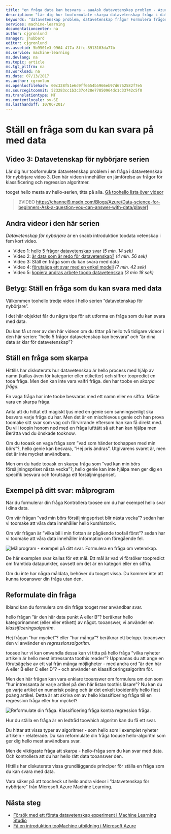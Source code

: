 ```yaml
---
title: "en fråga data kan besvara - aaaAsk datavetenskap problem - Azure Machine Learning | Microsoft Docs"
description: "Lär dig hur tooformulate skarpa datavetenskap fråga i datavetenskap för nybörjare video 3. Innehåller en jämförelse av klassificering och regression frågor."
keywords: "datavetenskap problem, datavetenskap frågor Formulera frågor, regression frågor, klassificering, frågor, skarpa fråga"
services: machine-learning
documentationcenter: na
author: cjgronlund
manager: jhubbard
editor: cjgronlund
ms.assetid: 5b9501e3-9964-417a-8ffc-8913103da77b
ms.service: machine-learning
ms.devlang: na
ms.topic: article
ms.tgt_pltfrm: na
ms.workload: na
ms.date: 07/13/2017
ms.author: cgronlun
ms.openlocfilehash: 00c328f51e6d9ff6654b5966eb97d6762582f7e5
ms.sourcegitcommit: 523283cc1b3c37c428e77850964dc1c33742c5f0
ms.translationtype: MT
ms.contentlocale: sv-SE
ms.lasthandoff: 10/06/2017
---
```

# <a name="ask-a-question-you-can-answer-with-data"></a>Ställ en fråga som du kan svara på med data
## <a name="video-3-data-science-for-beginners-series"></a>Video 3: Datavetenskap för nybörjare serien
Lär dig hur tooformulate datavetenskap problem i en fråga i datavetenskap för nybörjare video 3. Den här videon innehåller en jämförelse av frågor för klassificering och regression algoritmer.

tooget hello mesta av hello-serien, titta på alla. [Gå toohello lista över videor](#other-videos-in-this-series)
<br>

> [!VIDEO https://channel9.msdn.com/Blogs/Azure/Data-science-for-beginners-Ask-a-question-you-can-answer-with-data/player]
>
>

## <a name="other-videos-in-this-series"></a>Andra videor i den här serien
*Datavetenskap för nybörjare* är en snabb introduktion toodata vetenskap i fem kort video.

* Video 1: [hello 5 frågor datavetenskap svar](machine-learning-data-science-for-beginners-the-5-questions-data-science-answers.md) *(5 min. 14 sek)*
* Video 2: [är data som är redo för datavetenskap?](machine-learning-data-science-for-beginners-is-your-data-ready-for-data-science.md) *(4 min. 56 sek)*
* Video 3: Ställ en fråga som du kan svara med data
* Video 4: [förutsäga ett svar med en enkel modell](machine-learning-data-science-for-beginners-predict-an-answer-with-a-simple-model.md) *(7 min. 42 sek)*
* Video 5: [kopiera andras arbete toodo datavetenskap](machine-learning-data-science-for-beginners-copy-other-peoples-work-to-do-data-science.md) *(3 min 18 sek)*

## <a name="transcript-ask-a-question-you-can-answer-with-data"></a>Betyg: Ställ en fråga som du kan svara med data
Välkommen toohello tredje video i hello serien ”datavetenskap för nybörjare”.  

I det här objektet får du några tips för att utforma en fråga som du kan svara med data.

Du kan få ut mer av den här videon om du tittar på hello två tidigare videor i den här serien: ”hello 5 frågor datavetenskap kan besvara” och ”är dina data är klar för datavetenskap”?

## <a name="ask-a-sharp-question"></a>Ställ en fråga som skarpa
Hittills har diskuterats hur datavetenskap är hello process med hjälp av namn (kallas även för kategorier eller etiketter) och siffror toopredict en tooa fråga. Men den kan inte vara valfri fråga. den har toobe en *skarpa fråga.*

En vaga fråga har inte toobe besvaras med ett namn eller en siffra. Måste vara en skarpa fråga.

Anta att du hittat ett magiskt ljus med en genie som sanningsenligt ska besvara varje fråga du har. Men det är en mischievous genie och han prova toomake sitt svar som vag och förvirrande eftersom han kan få direkt med. Du vill toopin honom ned med en fråga lufttätt så att han kan hjälpa men Berätta vad du önskade tooknow.

Om du tooask en vaga fråga som ”vad som händer toohappen med min börs”?, hello genie kan besvara, ”Hej pris ändras”. Utgivarens svaret är, men det är inte mycket användbara.

Men om du hade tooask en skarpa fråga som ”vad kan min börs försäljningspriset nästa vecka”?, hello genie kan inte hjälpa men ger dig en specifik besvara och förutsäga ett försäljningspriset.

## <a name="examples-of-your-answer-target-data"></a>Exempel på ditt svar: målprogram
När du formulerar din fråga Kontrollera toosee om du har exempel hello svar i dina data.

Om vår frågan ”vad min börs försäljningspriset blir nästa vecka”? sedan har vi toomake att våra data innehåller hello kurshistorik.

Om vår frågan är ”vilka bil i min flottan är pågående toofail först”? sedan har vi toomake att våra data innehåller information om föregående fel.

![Målprogram - exempel på ditt svar. Formulera en fråga om vetenskap.](./media/machine-learning-data-science-for-beginners-ask-a-question-you-can-answer-with-data/target-data.png)

De här exemplen svar kallas för ett mål. Ett mål är vad vi försöker toopredict om framtida datapunkter, oavsett om det är en kategori eller en siffra.

Om du inte har några måldata, behöver du tooget vissa. Du kommer inte att kunna tooanswer din fråga utan den.

## <a name="reformulate-your-question"></a>Reformulate din fråga
Ibland kan du formulera om din fråga tooget mer användbar svar.

hello frågan ”är den här data punkt A eller B”? beräknar hello kategorinamnet (eller eller etikett) av något. tooanswer, vi använder en *klassificeringsalgoritm*.

Hej frågan ”hur mycket”? eller ”hur många”? beräknar ett belopp. tooanswer den vi använder en *regressionsalgoritm*.

toosee hur vi kan omvandla dessa kan vi titta på hello fråga ”vilka nyheter artikeln är hello mest intressanta toothis reader”? Uppmanas du att ange en förutsägelse av ett val från många möjligheter - med andra ord ”är den här A eller B eller C eller D”? - och använder en klassificeringsalgoritm för.

Men den här frågan kan vara enklare tooanswer om formulera om den som ”hur intressanta är varje artikel på den här listan toothis läsare”? Nu kan du ge varje artikel en numerisk poäng och är det enkelt tooidentify hello flest poäng artikel. Detta är att skriva om av hello klassificering fråga till en regression fråga eller hur mycket?

![Reformulate din fråga. Klassificering fråga kontra regression fråga.](./media/machine-learning-data-science-for-beginners-ask-a-question-you-can-answer-with-data/classification-question-vs-regression-question.png)

Hur du ställa en fråga är en ledtråd toowhich algoritm kan du få ett svar.

Du hittar att vissa typer av algoritmer - som hello som i exemplet nyheter artikeln - relaterade. Du kan reformulate din fråga toouse hello-algoritm som ger dig hello mest användbara svar.

Men de viktigaste fråga att skarpa - hello-fråga som du kan svar med data. Och kontrollera att du har hello rätt data tooanswer den.

Hittills har diskuterats vissa grundläggande principer för ställa en fråga som du kan svara med data.

Vara säker på att toocheck ut hello andra videor i ”datavetenskap för nybörjare” från Microsoft Azure Machine Learning.

## <a name="next-steps"></a>Nästa steg
* [Försök med ett första datavetenskap experiment i Machine Learning Studio](machine-learning-create-experiment.md)
* [Få en introduktion tooMachine utbildning i Microsoft Azure](machine-learning-what-is-machine-learning.md)
